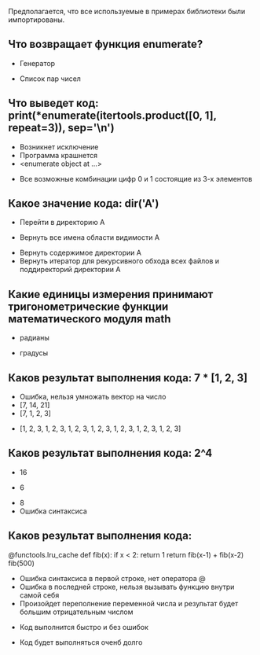 Предполагается, что все используемые в примерах библиотеки были импортированы.

## Что возвращает функция enumerate?
+ Генератор
* Список пар чисел

## Что выведет код: print(*enumerate(itertools.product([0, 1], repeat=3)), sep='\n')
* Возникнет исключение
* Программа крашнется 
* <enumerate object at ...>
+ Все возможные комбинации цифр 0 и 1 состоящие из 3-х элементов

## Какое значение кода: dir('A')
* Перейти в директорию А
+ Вернуть все имена области видимости А
* Вернуть содержимое директории А 
* Вернуть итератор для рекурсивного обхода всех файлов и поддиректорий директории А

## Какие единицы измерения принимают тригонометрические функции математического модуля math
+ радианы
* градусы

## Каков результат выполнения кода: 7 * [1, 2, 3]
* Ошибка, нельзя умножать вектор на число
* [7, 14, 21]
* [7, 1, 2, 3]
+ [1, 2, 3, 1, 2, 3, 1, 2, 3, 1, 2, 3, 1, 2, 3, 1, 2, 3, 1, 2, 3]

## Каков результат выполнения кода: 2^4
* 16
+ 6
* 8
* Ошибка синтаксиса 

## Каков результат выполнения кода:
@functools.lru_cache 
def fib(x):
    if x < 2:
        return 1
    return fib(x-1) + fib(x-2)
fib(500)
* Ошибка синтаксиса в первой строке, нет оператора @
* Ошибка в последней строке, нельзя вызывать функцию внутри самой себя
* Произойдет переполнение переменной числа и результат будет большим отрицательным числом 
+ Код выполнится быстро и без ошибок
* Код будет выполняться оченб долго 


